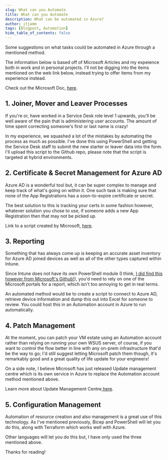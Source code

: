 ```yaml
---
slug: What can you Automate
title: What can you Automate
description: What can be automated in Azure?
author: itjamm
tags: [Blogpost, Automation]
hide_table_of_contents: false
---
```


Some suggestions on what tasks could be automated in Azure through a mentioned method.
<!--truncate-->
The information below is based off of Microsoft Articles and my expeience both in work and in personal projects. I'll not be digging into the items mentioned on the web link below, instead trying to offer items from my experience instead.

Check out the Microsoft Doc, [here](https://learn.microsoft.com/en-us/azure/automation/overview#common-scenarios).

## 1. Joiner, Mover and Leaver Processes

If you're or, have worked in a Service Desk role level 1 upwards, you'll be well aware of the pain that is administering user accounts. The amount of time spent correcting someone's first or last name is crazy!

In my experience, we squashed a lot of the mistakes by automating the process as much as possible. I've done this using PowerShell and getting the Service Desk staff to submit the new starter or leaver data into the form. I'll upload this script to the Github repo, please note that the script is targeted at hybrid environments.

## 2. Certificate & Secret Management for Azure AD

Azure AD is a wonderful tool but, it can be super complex to manage and keep track of what's going on within it. One such task is making sure that none of the App Registrations has a soon-to-expire certificate or secret.

The best solution to this is tracking your certs in some fashion however, whatever solution you chose to use, if someone adds a new App Registration then that may not be picked up. 

Link to a script created by Microsoft, [here](https://github.com/ITJamm/Automation/blob/main/PowerShell/Azure%20Active%20Directory/Application-Secrets-%26-Certificates.ps1).

## 3. Reporting

Something that has always come up is keeping an accurate asset inventory for Azure AD joined devices as well as all of the other types captured within Intune.

Since Intune does not have its own PowerShell module (I think, [I did find this however from Microsoft's Github!](https://github.com/microsoft/Intune-PowerShell-SDK#Example-usage)), you'd need to rely on one of the Microsoft portals for a report, which isn't too annoying to get in real terms.

An automated method would be to create a script to connect to Azure AD, retrieve device information and dump this out into Excel for someone to review. You could host this in an Automation account in Azure to run automatically.

## 4. Patch Management

At the moment, you can patch your VM estate using an Automation account rather than relying on running your own WSUS server, of course, if you want to control the flow better in line with any on-prem infrastructure that'd be the way to go; I'd still suggest letting Microsoft patch them though, it's remarkably good and a great quality of life update for your engineers!

On a side note, I believe Microsoft has just released Update management centre which is its own service in Azure to replace the Automation account method mentioned above.

Learn more about Update Management Centre,[here](https://learn.microsoft.com/en-gb/azure/update-center/).

## 5. Configuration Management

Automation of resource creation and also management is a great use of this technology. As I've mentioned previously, Bicep and PowerShell will let you do this, along with Terraform which works well with Azure.

Other languages will let you do this but, I have only used the three mentioned above.

Thanks for reading!
